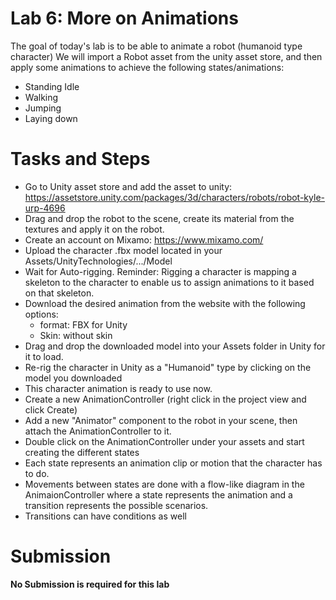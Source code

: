 # Lab 6: More on Animations

The goal of today's lab is to be able to animate a robot (humanoid type character)
We will import a Robot asset from the unity asset store, and then apply some animations to achieve the following states/animations:
* Standing Idle
* Walking
* Jumping
* Laying down

# Tasks and Steps

* Go to Unity asset store and add the asset to unity: https://assetstore.unity.com/packages/3d/characters/robots/robot-kyle-urp-4696
* Drag and drop the robot to the scene, create its material from the textures and apply it on the robot. 
* Create an account on Mixamo: https://www.mixamo.com/
* Upload the character .fbx model located in your Assets/UnityTechnologies/.../Model 
* Wait for Auto-rigging. Reminder: Rigging a character is mapping a skeleton to the character to enable us to assign animations to it based on that skeleton. 
* Download the desired animation from the website with the following options: 
    * format: FBX for Unity 
    * Skin: without skin 
* Drag and drop the downloaded model into your Assets folder in Unity for it to load. 
* Re-rig the character in Unity as a "Humanoid" type by clicking on the model you downloaded 
* This character animation is ready to use now. 
* Create a new AnimationController (right click in the project view and click Create) 
* Add a new "Animator" component to the robot in your scene, then attach the AnimationController to it. 
* Double click on the AnimationController under your assets and start creating the different states
* Each state represents an animation clip or motion that the character has to do.
* Movements between states are done with a flow-like diagram in the AnimaionController where a state represents the animation and a transition represents the possible scenarios.
* Transitions can have conditions as well 

# Submission
**No Submission is required for this lab** 
 